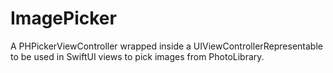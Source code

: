 # ImagePicker

A PHPickerViewController wrapped inside a UIViewControllerRepresentable to be used in SwiftUI views to pick images from PhotoLibrary.
